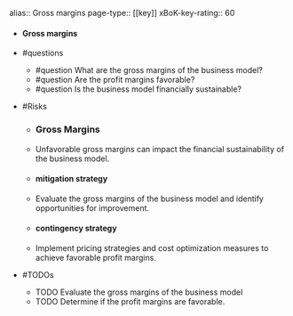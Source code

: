 alias:: Gross margins
page-type:: [[key]]
xBoK-key-rating:: 60
- #### Gross margins
- #questions
  - #question What are the gross margins of the business model?
  - #question Are the profit margins favorable?
  - #question Is the business model financially sustainable?
- #Risks

  - ### Gross Margins
  - Unfavorable gross margins can impact the financial sustainability of the business model.
  - #### mitigation strategy
  - Evaluate the gross margins of the business model and identify opportunities for improvement.
  - #### contingency strategy
  - Implement pricing strategies and cost optimization measures to achieve favorable profit margins.
- #TODOs
  - TODO Evaluate the gross margins of the business model
  - TODO  Determine if the profit margins are favorable.


